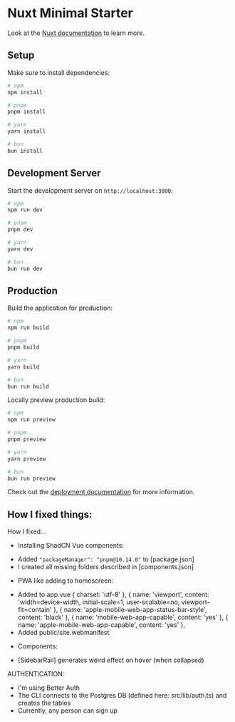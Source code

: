 # Nuxt Minimal Starter

Look at the [Nuxt documentation](https://nuxt.com/docs/getting-started/introduction) to learn more.

## Setup

Make sure to install dependencies:

```bash
# npm
npm install

# pnpm
pnpm install

# yarn
yarn install

# bun
bun install
```

## Development Server

Start the development server on `http://localhost:3000`:

```bash
# npm
npm run dev

# pnpm
pnpm dev

# yarn
yarn dev

# bun
bun run dev
```

## Production

Build the application for production:

```bash
# npm
npm run build

# pnpm
pnpm build

# yarn
yarn build

# bun
bun run build
```

Locally preview production build:

```bash
# npm
npm run preview

# pnpm
pnpm preview

# yarn
yarn preview

# bun
bun run preview
```

Check out the [deployment documentation](https://nuxt.com/docs/getting-started/deployment) for more information.

## How I fixed things:
How I fixed...

* Installing ShadCN Vue components:
- Added `"packageManager": "pnpm@10.14.0"` to [package.json]
- I created all missing folders described in [components.json]

* PWA like adding to homescreen:
- Added to app.vue
{ charset: 'utf-8' },
{ name: 'viewport', content: 'width=device-width, initial-scale=1, user-scalable=no, viewport-fit=contain' },
{ name: 'apple-mobile-web-app-status-bar-style', content: 'black' },
{ name: 'mobile-web-app-capable', content: 'yes' },
{ name: 'apple-mobile-web-app-capable', content: 'yes' },
- Added public/site.webmanifest

* Components:
- [SidebarRail] generates weird effect on hover (when collapsed)

AUTHENTICATION:
- I'm using Better Auth
- The CLI connects to the Postgres DB (defined here: src/lib/auth.ts) and creates the tables
- Currently, any person can sign up